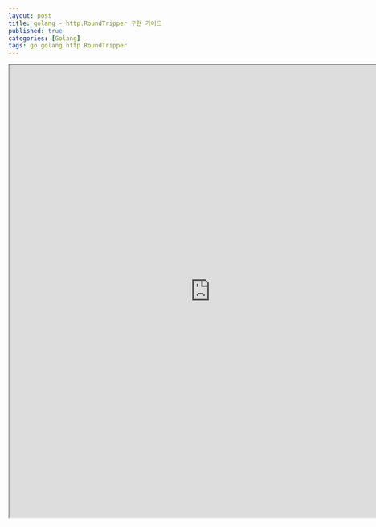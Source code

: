 ```yaml
---
layout: post
title: golang - http.RoundTripper 구현 가이드
published: true
categories: [Golang]
tags: go golang http RoundTripper
---
```

<iframe width="800" height="900" src="https://docs.google.com/document/d/e/2PACX-1vSVo4dFSVFkIoAC9tbajrdCuIvHDDKFUSzsTPaLeLKfSqDdD3S4i1UJjgMRC0PSn9_EQwhz8YJuEVlI/pub?embedded=true"></iframe>    
  